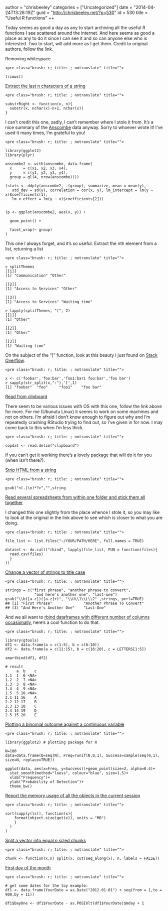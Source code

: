 author = "chrisbeeley"
categories = ["Uncategorized"]
date = "2014-04-24T13:26:19Z"
guid = "http://chrisbeeley.net/?p=530"
id = 530
title = "Useful R functions"
++ 

Today seems as good a day as any to start archiving all the useful R functions I see scattered around the internet. And here seems as good a place as any to do it since I can see it and so can anyone else who is interested. Two to start, will add more as I get them. Credit to original authors, follow the link.

Removing whitespace

```
<pre class="brush: r; title: ; notranslate" title="">

trimws()

```

[Extract the last n characters of a string](http://stackoverflow.com/questions/7963898/extracting-the-last-n-characters-from-a-string-in-r)

```
<pre class="brush: r; title: ; notranslate" title="">

substrRight <- function(x, n){
  substr(x, nchar(x)-n+1, nchar(x))
}

```

I can’t credit this one, sadly, I can’t remember where I stole it from. It’s a nice summary of the [Anscombe](http://en.wikipedia.org/wiki/Anscombe's_quartet) data anyway. Sorry to whoever wrote it! I’ve used it many times, I’m grateful to you!

```
<pre class="brush: r; title: ; notranslate" title="">

library(ggplot2)
library(plyr)

anscombe2 <- with(anscombe, data.frame(
  x     = c(x1, x2, x3, x4),
  y     = c(y1, y2, y3, y4),
  group = gl(4, nrow(anscombe))))

(stats <- ddply(anscombe2, .(group), summarize, mean = mean(y),
   std_dev = sd(y), correlation = cor(x, y), lm_intercept = lm(y ~ x)$coefficients[1],
   lm_x_effect = lm(y ~ x)$coefficients[2]))


(p <- ggplot(anscombe2, aes(x, y)) +

  geom_point() +

  facet_wrap(~ group)
)

```

This one I always forget, and it’s so useful. Extract the nth element from a list, returning a list

```
<pre class="brush: r; title: ; notranslate" title="">

> splitThemes
[[1]]
[1] "Communication" "Other"        

[[2]]
[1] "Access to Services" "Other"             

[[3]]
[1] "Access to Services" "Waiting time"      

> lapply(splitThemes, "[", 2)
[[1]]
[1] "Other"

[[2]]
[1] "Other"

[[3]]
[1] "Waiting time"

```

On the subject of the “\[” function, look at this beauty I just found on [Stack Overflow](http://stackoverflow.com/questions/10883605/truncating-the-end-of-a-string-in-r-after-a-character-that-can-be-present-zero-o).

```
<pre class="brush: r; title: ; notranslate" title="">

x <- c('foobar','foo:bar','foo1:bar1 foo:bar','foo bar')
> sapply(str_split(x,":"),'[',1)
[1] "foobar"  "foo"     "foo1"    "foo bar"

```

[Read from clipboard](http://stackoverflow.com/questions/13438556/how-do-i-copy-and-paste-data-into-r)

There seem to be various issues with OS with this one, follow the link above for more. For me (Ubunutu Linux) it seems to work on some machines and not on others. I’m afraid I don’t know enough to figure out why and I’m repeatedly crashing RStudio trying to find out, so I’ve given in for now. I may come back to this when I’m less thick.

```
<pre class="brush: r; title: ; notranslate" title="">

copdat <- read.delim("clipboard")

```

If you can’t get it working there’s a lovely [package](https://cran.r-project.org/web/packages/clipr/index.html) that will do it for you (when isn’t there?).

[Strip HTML from a string](http://stackoverflow.com/questions/3765754/remove-html-tags-from-string-r-programming)

```
<pre class="brush: r; title: ; notranslate" title="">

gsub("<(.|\n)*?>","",string

```

[Read several spreadsheets from within one folder and stick them all together](http://psychwire.wordpress.com/2011/06/03/merge-all-files-in-a-directory-using-r-into-a-single-dataframe/)

I changed this one slightly from the place whence I stole it, so you may like to look at the original in the link above to see which is closer to what you are doing.

```
<pre class="brush: r; title: ; notranslate" title="">

file_list <- list.files("~/YOUR/PATH/HERE", full.names = TRUE)

dataset <- do.call("rbind", lapply(file_list, FUN = function(files){
  read.csv(files)
  }
))

```

[Change a vector of strings to title case](http://stackoverflow.com/questions/15776732/how-to-convert-a-vector-of-strings-to-title-case)

```
<pre class="brush: r; title: ; notranslate" title="">

strings = c("first phrase", "another phrase to convert",
             "and here's another one", "last-one")
gsub("\\b([a-z])([a-z]+)", "\\U\\1\\L\\2" ,strings, perl=TRUE)
## [1] "First Phrase"              "Another Phrase To Convert"
## [3] "And Here's Another One"    "Last-One" 

```

And we all want to [rbind dataframes with different number of columns occasionally](http://stackoverflow.com/questions/3402371/rbind-different-number-of-columns), here’s a cool function to do that.

```
<pre class="brush: r; title: ; notranslate" title="">

library(gtools)
df1 <- data.frame(a = c(1:5), b = c(6:10))
df2 <- data.frame(a = c(11:15), b = c(16:20), c = LETTERS[1:5])

smartbind(df1, df2)

# result
     a  b    c
1.1  1  6 <NA>
1.2  2  7 <NA>
1.3  3  8 <NA>
1.4  4  9 <NA>
1.5  5 10 <NA>
2.1 11 16    A
2.2 12 17    B
2.3 13 18    C
2.4 14 19    D
2.5 15 20    E

```

[Plotting a binomial outcome against a continuous variable](http://stats.stackexchange.com/questions/45444/how-do-you-visualize-binary-outcomes-versus-a-continuous-predictor)

```
<pre class="brush: r; title: ; notranslate" title="">

library(ggplot2) # plotting package for R

N=100
data=data.frame(Q=seq(N), Freq=runif(N,0,1), Success=sample(seq(0,1), 
size=N, replace=TRUE))

ggplot(data, aes(x=Freq, y=Success))+geom_point(size=2, alpha=0.4)+
  stat_smooth(method="loess", colour="blue", size=1.5)+
  xlab("Frequency")+
  ylab("Probability of Detection")+
  theme_bw()

```

[Report the memory usage of all the objects in the current session](http://stackoverflow.com/questions/1395270/determining-memory-usage-of-objects)

```
<pre class="brush: r; title: ; notranslate" title="">

sort(sapply(ls(), function(x){
    format(object.size(get(x)), units = "MB")
    }
  )
)

```

[Split a vector into equal n sized chunks](http://stackoverflow.com/questions/3318333/split-a-vector-into-chunks-in-r)

```
<pre class="brush: r; title: ; notranslate" title="">

chunk <- function(x,n) split(x, cut(seq_along(x), n, labels = FALSE))

```

[First day of the month](http://suehpro.blogspot.co.uk/2014/12/first-day-of-month-using-r.html)

```
<pre class="brush: r; title: ; notranslate" title="">

# get some dates for the toy example:
df1 <- data.frame(YourDate = as.Date("2012-01-01") + seq(from = 1,to = 900,by = 11))

df1$DayOne <- df1$YourDate - as.POSIXlt(df1$YourDate)$mday + 1

```